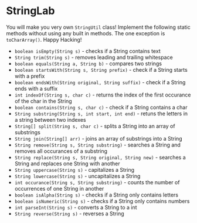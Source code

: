 # StringLab

You will make you very own <code>StringUtil</code> class! Implement the following static methods without using any built in methods. The one exception is <code>toCharArray()</code>. Happy Hacking!



<ul>
  <li>
    <code>boolean isEmpty(String s)</code> - checks if a String contains text
  </li>
  <li>
    <code>String trim(String s)</code> - removes leading and trailing whitespace
  </li>
  <li>
    <code>boolean equals(String a, String b)</code> - compares two strings
  </li>
  <li>
    <code>boolean startsWith(String s, String prefix)</code> - check if a String starts with a prefix
  </li>
  <li>
    <code>boolean endsWith(String original, String suffix)</code> - check if a String ends with a suffix
  </li>
  <li>
    <code>int indexOf(String s, char c)</code> - returns the index of the first occurance of the char in the String
  </li>
  <li>
    <code>boolean contains(String s, char c)</code> - check if a String contains a char
  </li>
  <li>
    <code>String substring(String s, int start, int end)</code> - retuns the letters in a string between two indexes
  </li>
  <li>
    <code>String[] split(String s, char c)</code> - splits a String into an array of substrings
  </li>
  <li>
    <code>String join(String[] arr)</code> - joins an array of substrings into a String
  </li>
  <li>
    <code>String remove(String s, String substring)</code> - searches a String and removes all occurances of a substring
  </li>
  <li>
    <code>String replace(String s, String original, String new)</code> - searches a String and replaces one String with another
  </li>
    <li>
    <code>String uppercase(String s)</code> - capitalizes a String
  </li>
    <li>
    <code>String lowercase(String s)</code> - uncapitalizes a String
  </li>
    <li>
    <code>int occurance(String s, String substring)</code> - counts the number of occurrences of one String in another
  </li>
    <li>
    <code>boolean isAlpha(String s)</code> - checks if a String only contains letters
  </li> 
  <li>
    <code>boolean isNumeric(String s)</code> - checks if a String only contains numbers
  </li>
  <li>
    <code>int parseInt(String s)</code> - converts a String to a int
  </li>
  <li>
    <code>String reverse(String s)</code> - reverses a String
  </li>
</ul>

